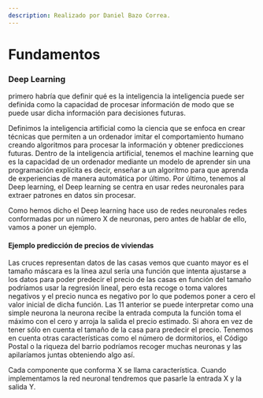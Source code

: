 ```yaml
---
description: Realizado por Daniel Bazo Correa.
---
```


# Fundamentos

### Deep Learning

primero habría que definir qué es la inteligencia la inteligencia puede ser definida como la capacidad de procesar información de modo que se puede usar dicha información para decisiones futuras.

Definimos la inteligencia artificial como la ciencia que se enfoca en crear técnicas que permiten a un ordenador imitar el comportamiento humano creando algoritmos para procesar la información y obtener predicciones futuras. Dentro de la inteligencia artificial, tenemos el machine learning que es la capacidad de un ordenador mediante un modelo de aprender sin una programación explícita es decir, enseñar a un algoritmo para que aprenda de experiencias de manera automática por último. Por último, tenemos al Deep learning, el Deep learning se centra en usar redes neuronales para extraer patrones en datos sin procesar.

Como hemos dicho el Deep learning hace uso de redes neuronales redes conformadas por un número X de neuronas, pero antes de hablar de ello, vamos a poner un ejemplo.

#### &#x20;Ejemplo predicción de precios de viviendas

Las cruces representan datos de las casas vemos que cuanto mayor es el tamaño máscara es la línea azul sería una función que intenta ajustarse a los datos para poder predecir el precio de las casas en función del tamaño podríamos usar la regresión lineal, pero esta recoge o toma valores negativos y el precio nunca es negativo por lo que podemos poner a cero el valor inicial de dicha función. Las 11 anterior se puede interpretar como una simple neurona la neurona recibe la entrada computa la función toma el máximo con el cero y arroja la salida el precio estimado. Si ahora en vez de tener sólo en cuenta el tamaño de la casa para predecir el precio. Tenemos en cuenta otras características como el número de dormitorios, el Código Postal o la riqueza del barrio podríamos recoger muchas neuronas y las apilaríamos juntas obteniendo algo así.

Cada componente que conforma X se llama característica. Cuando implementamos la red neuronal tendremos que pasarle la entrada X y la salida Y.&#x20;


